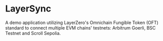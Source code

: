 # LayerSync

A demo application utilizing LayerZero's Omnichain Fungible Token (OFT) standard to connect multiple EVM chains' testnets: Arbitrum Goerli, BSC Testnet and Scroll Sepolia.

